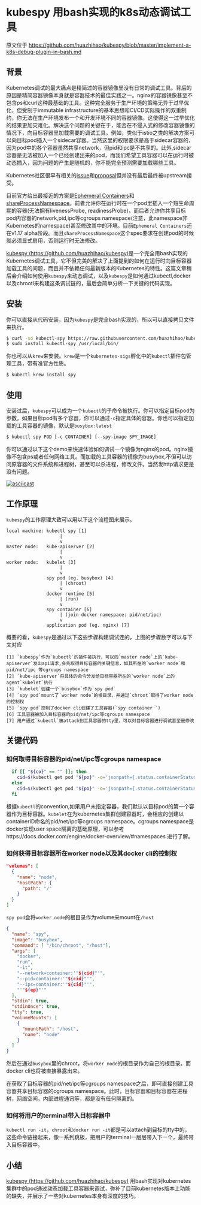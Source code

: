 # kubespy 用bash实现的k8s动态调试工具

原文位于 https://github.com/huazhihao/kubespy/blob/master/implement-a-k8s-debug-plugin-in-bash.md

## 背景

Kubernetes调试的最大痛点是精简过的容器镜像里没有日常的调试工具。背后的原因是精简容器镜像本身就是容器技术的最佳实践之一。nginx的容器镜像甚至不包含ps和curl这种最基础的工具。这种完全服务于生产环境的策略无异于过早优化，但受制于immutable infrastructure的基本思想和CI/CD实际操作的双重制约，你无法在生产环境发布一个和开发环境不同的容器镜像。这使得这一过早优化的结果更加灾难化。解决这个问题的关键在于，能否在不侵入式的修改容器镜像的情况下，向目标容器里加载需要的调试工具。例如，类似于istio之类的解决方案可以向目标pod插入一个sidecar容器。当然这里的权限要求是高于sidecar容器的，因为pod中的各个容器虽然共享network，但pid和ipc是不共享的。此外,sidecar容器是无法被加入一个已经创建出来的pod，而我们希望工具容器可以在运行时被动态插入，因为问题的产生是随机的，你不能完全预测需要加载哪些工具。

Kubernetes社区很早有相关的[issue](https://github.com/kubernetes/kubernetes/issues/27140)和[proposal](https://github.com/kubernetes/community/blob/master/contributors/design-proposals/node/troubleshoot-running-pods.md)但并没有最后最终被upstream接受。

目前官方给出最接近的方案是[Ephemeral Containers](https://kubernetes.io/docs/concepts/workloads/pods/ephemeral-containers/)和[shareProcessNamespace](https://kubernetes.io/docs/tasks/configure-pod-container/share-process-namespace/)。前者允许你在运行时在一个pod里插入一个短生命周期的容器(无法拥有livenessProbe, readinessProbe)，而后者允许你共享目标pod内容器的network,pid,ipc等cgroups namespace(注意，此namespace非Kubernetes的namespace)甚至修改其中的环境。目前`Ephemeral Containers`还在v1.17 alpha阶段。而且`shareProcessNamespace`这个spec要求在创建pod的时候就必须显式启用，否则运行时无法修改。

[kubespy (https://github.com/huazhihao/kubespy)](https://github.com/huazhihao/kubespy)是一个完全用bash实现的Kubernetes调试工具，它不但完美的解决了上面提到的如何在运行时向目标容器加载工具的问题，而且并不依赖任何最新版本的Kubernetes的特性。这篇文章稍后会介绍如何使用`kubespy`来动态调试，以及`kubespy`是如何通过kubectl,docker以及chrootl来构建这条调试链的，最后会简单分析一下关键的代码实现。

## 安装

你可以直接从代码安装，因为`kubespy`是完全bash实现的，所以可以直接拷贝文件来执行。

```sh
$ curl -so kubectl-spy https://raw.githubusercontent.com/huazhihao/kubespy/master/kubespy
$ sudo install kubectl-spy /usr/local/bin/
```

你也可以从`krew`来安装。`krew`是一个`kubernetes-sigs`孵化中的`kubectl`插件包管理工具，带有准官方性质。

```sh
$ kubectl krew install spy
```

## 使用

安装过后，`kubespy`可以成为一个`kubectl`的子命令被执行。你可以指定目标pod为参数。如果目标pod有多个容器，你可以通过`-c`指定具体的容器。你也可以指定加载的工具容器的镜像，默认是`busybox:latest`

```sh
$ kubectl spy POD [-c CONTAINER] [--spy-image SPY_IMAGE]
```

你可以通过以下这个demo来快速体验如何调试一个镜像为nginx的pod。nginx镜像不包含ps或者任何网络工具。而加载的工具容器的镜像为busybox,不但可以访问原容器的文件系统和进程树，甚至可以杀进程，修改文件。当然发http请求更是没有问题。

[![asciicast](https://asciinema.org/a/290096.svg)](https://asciinema.org/a/290096)

## 工作原理

`kubespy`的工作原理大致可以用以下这个流程图来展示。

```
local machine: kubectl spy [1]
                    |
                    v
master node:   kube-apiserver [2]
                    |
                    v
worker node:   kubelet [3]
                    |
                    v
               spy pod (eg. busybox) [4]
                    | (chroot)
                    v
               docker runtime [5]
                    | (run)
                    v
               spy container [6]
                    | (join docker namespace: pid/net/ipc)
                    v
               application pod (eg. nginx) [7]
```

概要的看，`kubespy`是通过以下这些步骤构建调试连的，上图的步骤数字可以与下文对应

    [1] `kubespy`作为`kubectl`的插件被执行，可以向`master node`上的`kube-apiserver`发出api请求,会先取得目标容器的关键信息，如其所在的`worker node`和pid/net/ipc 等cgroups namespace
    [2] `kube-apiserver`将具体的命令分发给目标容器所在的`worker node`上的agent`kubelet`执行
    [3] `kubelet`创建一个`busybox`作为`spy pod`
    [4] `spy pod`mount了`worker node`的根目录，并通过`chroot`取得了worker node的控制权
    [5] `spy pod`控制了docker cli创建了工具容器(`spy container `)
    [6] 工具容器被加入目标容器的pid/net/ipc等cgroups namespace
    [7] 用户通过`kubectl`被attach到工具容器的tty里，可以对目标容器进行调试甚至是修改

## 关键代码

### 如何取得目标容器的pid/net/ipc等cgroups namespace

```sh
  if [[ "${co}" == "" ]]; then
    cid=$(kubectl get pod "${po}" -o='jsonpath={.status.containerStatuses[0].containerID}' | sed 's/docker:\/\///')
  else
    cid=$(kubectl get pod "${po}" -o='jsonpath={.status.containerStatuses[?(@.name=="'"${co}"'")].containerID}' | sed 's/docker:\/\///')
  fi
```

根据`kubectl`的convention,如果用户未指定容器，我们默认以目标pod的第一个容器作为目标容器。`kubelet`在为kubernetes集群创建容器时，会相应的创建以containerID命名的pid/net/ipc等cgroups namespace。cgroups namespace是docker实现user space隔离的基础原理，可以参考https://docs.docker.com/engine/docker-overview/#namespaces 进行了解。

### 如何获得目标容器所在worker node以及其docker cli的控制权

```json
"volumes": [
  {
    "name": "node",
    "hostPath": {
      "path": "/"
    }
  }
]
```
`spy pod`会将`worker node`的根目录作为volume来mount在`/host`

```json
{
  "name": "spy",
  "image": "busybox",
  "command": [ "/bin/chroot", "/host"],
  "args": [
    "docker",
    "run",
    "-it",
    "--network=container:'"${cid}"'",
    "--pid=container:'"${cid}"'",
    "--ipc=container:'"${cid}"'",
    "'"${ep}"'"
  ],
  "stdin": true,
  "stdinOnce": true,
  "tty": true,
  "volumeMounts": [
    {
      "mountPath": "/host",
      "name": "node"
    }
  ]
}
```

然后在通过`busybox`里的chroot，将`worker node`的根目录作为自己的根目录。而docker cli也将被直接暴露出来。

在获取了目标容器的pid/net/ipc等cgroups namespace之后，即可直接创建工具容器共享目标容器的cgroups namespace。此时，目标容器和目标容器在进程树，网络空间，内部进程通讯等，都是没有任何隔离的。

### 如何将用户的terminal带入目标容器中

`kubectl run -it`，`chroot`和`docker run -it`都是可以attach到目标的tty中的，这些命令链接起来，像一系列跳板，把用户的terminal一层层带入下一个，最终带入目标容器中。

## 小结

[kubespy (https://github.com/huazhihao/kubespy)](https://github.com/huazhihao/kubespy) 用bash实现对kubernetes集群中的pod通过动态加载工具容器来调试，弥补了目前kubernetes版本上功能的缺失，并展示了一些对kubernetes本身有深度的技巧。

